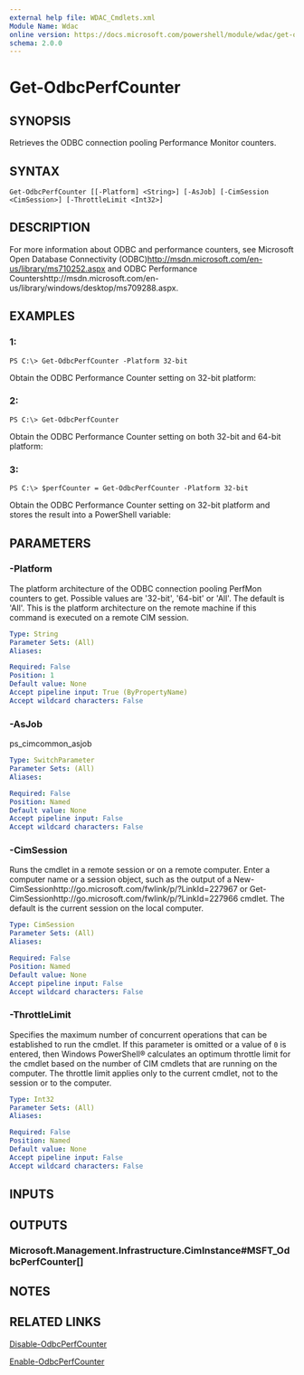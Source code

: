 ```yaml
---
external help file: WDAC_Cmdlets.xml
Module Name: Wdac
online version: https://docs.microsoft.com/powershell/module/wdac/get-odbcperfcounter?view=windowsserver2012-ps&wt.mc_id=ps-gethelp
schema: 2.0.0
---
```


# Get-OdbcPerfCounter

## SYNOPSIS
Retrieves the ODBC connection pooling Performance Monitor counters.

## SYNTAX

```
Get-OdbcPerfCounter [[-Platform] <String>] [-AsJob] [-CimSession <CimSession>] [-ThrottleLimit <Int32>]
```

## DESCRIPTION
For more information about ODBC and performance counters, see Microsoft Open Database Connectivity (ODBC)http://msdn.microsoft.com/en-us/library/ms710252.aspx and ODBC Performance Countershttp://msdn.microsoft.com/en-us/library/windows/desktop/ms709288.aspx.

## EXAMPLES

### 1:
```
PS C:\> Get-OdbcPerfCounter -Platform 32-bit
```

Obtain the ODBC Performance Counter setting on 32-bit platform:

### 2:
```
PS C:\> Get-OdbcPerfCounter
```

Obtain the ODBC Performance Counter setting on both 32-bit and 64-bit platform:

### 3:
```
PS C:\> $perfCounter = Get-OdbcPerfCounter -Platform 32-bit
```

Obtain the ODBC Performance Counter setting on 32-bit platform and stores the result into a PowerShell variable:

## PARAMETERS

### -Platform
The platform architecture of the ODBC connection pooling PerfMon counters to get.
Possible values are '32-bit', '64-bit' or 'All'.
The default is 'All'.
This is the platform architecture on the remote machine if this command is executed on a remote CIM session.

```yaml
Type: String
Parameter Sets: (All)
Aliases: 

Required: False
Position: 1
Default value: None
Accept pipeline input: True (ByPropertyName)
Accept wildcard characters: False
```

### -AsJob
ps_cimcommon_asjob

```yaml
Type: SwitchParameter
Parameter Sets: (All)
Aliases: 

Required: False
Position: Named
Default value: None
Accept pipeline input: False
Accept wildcard characters: False
```

### -CimSession
Runs the cmdlet in a remote session or on a remote computer.
Enter a computer name or a session object, such as the output of a New-CimSessionhttp://go.microsoft.com/fwlink/p/?LinkId=227967 or Get-CimSessionhttp://go.microsoft.com/fwlink/p/?LinkId=227966 cmdlet.
The default is the current session on the local computer.

```yaml
Type: CimSession
Parameter Sets: (All)
Aliases: 

Required: False
Position: Named
Default value: None
Accept pipeline input: False
Accept wildcard characters: False
```

### -ThrottleLimit
Specifies the maximum number of concurrent operations that can be established to run the cmdlet.
If this parameter is omitted or a value of `0` is entered, then Windows PowerShell® calculates an optimum throttle limit for the cmdlet based on the number of CIM cmdlets that are running on the computer.
The throttle limit applies only to the current cmdlet, not to the session or to the computer.

```yaml
Type: Int32
Parameter Sets: (All)
Aliases: 

Required: False
Position: Named
Default value: None
Accept pipeline input: False
Accept wildcard characters: False
```

## INPUTS

## OUTPUTS

### Microsoft.Management.Infrastructure.CimInstance#MSFT_OdbcPerfCounter[]

## NOTES

## RELATED LINKS

[Disable-OdbcPerfCounter](./Disable-OdbcPerfCounter.md)

[Enable-OdbcPerfCounter](./Enable-OdbcPerfCounter.md)



